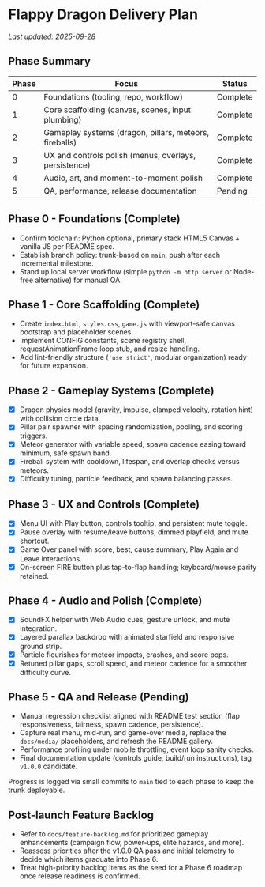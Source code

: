 # Flappy Dragon Delivery Plan

_Last updated: 2025-09-28_

## Phase Summary
| Phase | Focus | Status |
| ----- | ----- | ------ |
| 0 | Foundations (tooling, repo, workflow) | Complete |
| 1 | Core scaffolding (canvas, scenes, input plumbing) | Complete |
| 2 | Gameplay systems (dragon, pillars, meteors, fireballs) | Complete |
| 3 | UX and controls polish (menus, overlays, persistence) | Complete |
| 4 | Audio, art, and moment-to-moment polish | Complete |
| 5 | QA, performance, release documentation | Pending |

## Phase 0 - Foundations (Complete)
- Confirm toolchain: Python optional, primary stack HTML5 Canvas + vanilla JS per README spec.
- Establish branch policy: trunk-based on `main`, push after each incremental milestone.
- Stand up local server workflow (simple `python -m http.server` or Node-free alternative) for manual QA.

## Phase 1 - Core Scaffolding (Complete)
- Create `index.html`, `styles.css`, `game.js` with viewport-safe canvas bootstrap and placeholder scenes.
- Implement CONFIG constants, scene registry shell, requestAnimationFrame loop stub, and resize handling.
- Add lint-friendly structure (`'use strict'`, modular organization) ready for future expansion.

## Phase 2 - Gameplay Systems (Complete)
- [x] Dragon physics model (gravity, impulse, clamped velocity, rotation hint) with collision circle data.
- [x] Pillar pair spawner with spacing randomization, pooling, and scoring triggers.
- [x] Meteor generator with variable speed, spawn cadence easing toward minimum, safe spawn band.
- [x] Fireball system with cooldown, lifespan, and overlap checks versus meteors.
- [x] Difficulty tuning, particle feedback, and spawn balancing passes.

## Phase 3 - UX and Controls (Complete)
- [x] Menu UI with Play button, controls tooltip, and persistent mute toggle.
- [x] Pause overlay with resume/leave buttons, dimmed playfield, and mute shortcut.
- [x] Game Over panel with score, best, cause summary, Play Again and Leave interactions.
- [x] On-screen FIRE button plus tap-to-flap handling; keyboard/mouse parity retained.

## Phase 4 - Audio and Polish (Complete)
- [x] SoundFX helper with Web Audio cues, gesture unlock, and mute integration.
- [x] Layered parallax backdrop with animated starfield and responsive ground strip.
- [x] Particle flourishes for meteor impacts, crashes, and score pops.
- [x] Retuned pillar gaps, scroll speed, and meteor cadence for a smoother difficulty curve.

## Phase 5 - QA and Release (Pending)
- Manual regression checklist aligned with README test section (flap responsiveness, fairness, spawn cadence, persistence).
- Capture real menu, mid-run, and game-over media, replace the `docs/media/` placeholders, and refresh the README gallery.
- Performance profiling under mobile throttling, event loop sanity checks.
- Final documentation update (controls guide, build/run instructions), tag `v1.0.0` candidate.

Progress is logged via small commits to `main` tied to each phase to keep the trunk deployable.

## Post-launch Feature Backlog
- Refer to `docs/feature-backlog.md` for prioritized gameplay enhancements (campaign flow, power-ups, elite hazards, and more).
- Reassess priorities after the v1.0.0 QA pass and initial telemetry to decide which items graduate into Phase 6.
- Treat high-priority backlog items as the seed for a Phase 6 roadmap once release readiness is confirmed.
